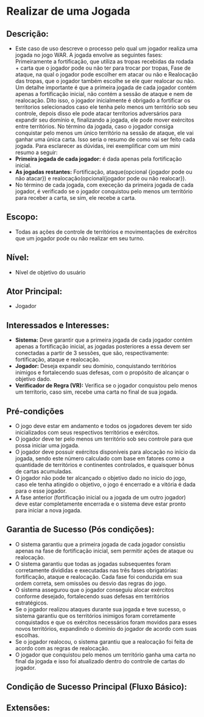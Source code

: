 # Realizar de uma Jogada

## **Descrição**:
- Este caso de uso descreve o processo pelo qual um jogador realiza uma jogada no jogo WAR. A jogada envolve as seguintes fases: Primeiramente a fortificação, que utiliza as tropas recebidas da rodada + carta que o jogador pode ou não ter para trocar por tropas, Fase de ataque, na qual o jogador pode escolher em atacar ou não e Realocação das tropas, que o jogador também escolhe se ele quer realocar ou não. Um detalhe importante é que a primeira jogada de cada jogador contém apenas a fortificação inicial, não contém a sessão de ataque e nem de realocação. Dito isso, o jogador inicialmente é obrigado a fortificar os territorios selecionados caso ele tenha pelo menos um território sob seu controle, depois disso ele pode atacar terrítorios adversários para expandir seu domínio e, finalizando a jogada, ele pode mover exércitos entre territórios. No término da jogada, caso o jogador consiga conquistar pelo menos um único território na sessão de ataque, ele vai ganhar uma única carta. Isso seria o resumo de como vai ser feito cada jogada. Para esclarecer as dúvidas, irei exemplificar com um mini resumo a seguir:
- **Primeira jogada de cada jogador:** é dada apenas pela fortificação inicial.
- **As jogadas restantes:** Fortificação, ataque(opcional {jogador pode ou não atacar}) e realocação(opcional{jogador pode ou não realocar}).
- No término de cada jogada, com execeção da primeira jogada de cada jogador, é verificado se o jogador conquistou pelo menos um território para receber a carta, se sim, ele recebe a carta.

## **Escopo**: 
- Todas as ações de controle de territórios e movimentações de exércitos que um jogador pode ou não realizar em seu turno.

## **Nível**: 
- Nível de objetivo do usuário

## **Ator Principal**: 
- Jogador

## **Interessados e Interesses**: 
- **Sistema:**  Deve garantir que a primeira jogada de cada jogador contém apenas a fortificação inicial, as jogadas posteriores a essa devem ser conectadas a partir de 3 sessões, que são, respectivamente: fortificação, ataque e realocação.
- **Jogador:** Deseja expandir seu domínio, conquistando territórios inimigos e fortalecendo suas defesas, com o propósito de alcançar o objetivo dado.
- **Verificador de Regra (VR):** Verifica se o jogador conquistou pelo menos um terrítorio, caso sim, recebe uma carta no final de sua jogada.

## Pré-condições
- O jogo deve estar em andamento e todos os jogadores devem ter sido inicializados com seus respectivos territórios e exércitos.
- O jogador deve ter pelo menos um território sob seu controle para que possa iniciar uma jogada.
- O jogador deve possuir exércitos disponíveis para alocação no início da jogada, sendo este número calculado com base em fatores como a quantidade de territórios e continentes controlados, e quaisquer bônus de cartas acumuladas.
- O jogador não pode ter alcançado o objetivo dado no inicio do jogo, caso ele tenha atingido o objetivo, o jogo é encerrado e a vitória é dada para o esse jogador.
- A fase anterior (fortificação inicial ou a jogada de um outro jogador) deve estar completamente encerrada e o sistema deve estar pronto para iniciar a nova jogada.

## **Garantia de Sucesso (Pós condições)**: 
- O sistema garantiu que a primeira jogada de cada jogador consistiu apenas na fase de fortificação inicial, sem permitir ações de ataque ou realocação.
- O sistema garantiu que todas as jogadas subsequentes foram corretamente divididas e executadas nas três fases obrigatórias: fortificação, ataque e realocação. Cada fase foi conduzida em sua ordem correta, sem omissões ou desvio das regras do jogo.
- O sistema assegurou que o jogador conseguiu alocar exércitos conforme desejado, fortalecendo suas defesas em territórios estratégicos.
- Se o jogador realizou ataques durante sua jogada e teve sucesso, o sistema garantiu que os territórios inimigos foram corretamente conquistados e que os exércitos necessários foram movidos para esses novos territórios, expandindo o domínio do jogador de acordo com suas escolhas.
- Se o jogador realocou, o sistema garantiu que a realocação foi feita de acordo com as regras de realocação.
- O jogador que conquistou pelo menos um território ganha uma carta no final da jogada e isso foi atualizado dentro do controle de cartas do jogador.
## **Condição de Sucesso Principal (Fluxo Básico)**:

## **Extensões**: 
